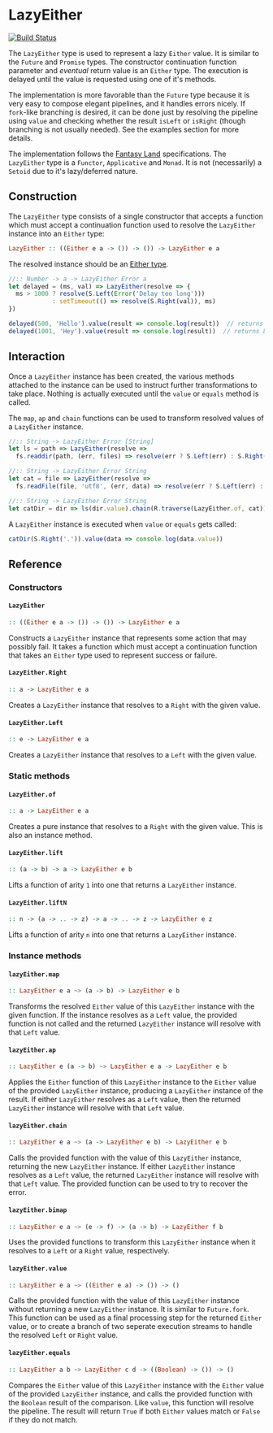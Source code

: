 # LazyEither

[![Build Status](https://travis-ci.org/Risto-Stevcev/lazy-either.svg)](https://travis-ci.org/Risto-Stevcev/lazy-either)

The `LazyEither` type is used to represent a lazy `Either` value. It is similar to the `Future` and `Promise` types. The constructor continuation function parameter and *eventual* return value is an `Either` type. The execution is delayed until the value is requested using one of it's methods.

The implementation is more favorable than the `Future` type because it is very easy to compose elegant pipelines, and it handles errors nicely. If `fork`-like branching is desired, it can be done just by resolving the pipeline using `value` and checking whether the result `isLeft` or `isRight` (though branching is not usually needed). See the examples section for more details.

The implementation follows the [Fantasy Land](https://github.com/fantasyland/fantasy-land) specifications. The `LazyEither` type is a `Functor`, `Applicative` and `Monad`. It is not (necessarily) a `Setoid` due to it's lazy/deferred nature. 


## Construction

The `LazyEither` type consists of a single constructor that accepts a function which must accept a continuation function used to resolve the `LazyEither` instance into an `Either` type: 

```hs
LazyEither :: ((Either e a -> ()) -> ()) -> LazyEither e a
```

The resolved instance should be an [Either type](https://github.com/ramda/ramda-fantasy/blob/master/docs/Either.md).


```js
//:: Number -> a -> LazyEither Error a
let delayed = (ms, val) => LazyEither(resolve => {
  ms > 1000 ? resolve(S.Left(Error('Delay too long')))
            : setTimeout(() => resolve(S.Right(val)), ms)
})
```

```js
delayed(500, 'Hello').value(result => console.log(result))  // returns Right('Hello')
delayed(1001, 'Hey').value(result => console.log(result))  // returns Left(Error('Delay too long'))
```


## Interaction

Once a `LazyEither` instance has been created, the various methods attached to the instance can be used to instruct further transformations to take place. Nothing is actually executed until the `value` or `equals` method is called.

The `map`, `ap` and `chain` functions can be used to transform resolved values of a `LazyEither` instance.

```js
//:: String -> LazyEither Error [String]
let ls = path => LazyEither(resolve =>
  fs.readdir(path, (err, files) => resolve(err ? S.Left(err) : S.Right(files))))

//:: String -> LazyEither Error String
let cat = file => LazyEither(resolve =>
  fs.readFile(file, 'utf8', (err, data) => resolve(err ? S.Left(err) : S.Right(data))))

//:: String -> LazyEither Error String
let catDir = dir => ls(dir.value).chain(R.traverse(LazyEither.of, cat)).map(R.join('\n'))
```

A `LazyEither` instance is executed when `value` or `equals` gets called:

```js
catDir(S.Right('.')).value(data => console.log(data.value))
```


## Reference

### Constructors

#### `LazyEither`

```hs
:: ((Either e a -> ()) -> ()) -> LazyEither e a
```
Constructs a `LazyEither` instance that represents some action that may possibly fail. It takes a function which must accept a continuation function that takes an `Either` type used to represent success or failure. 

#### `LazyEither.Right`
```hs
:: a -> LazyEither e a
```
Creates a `LazyEither` instance that resolves to a `Right` with the given value.

#### `LazyEither.Left`
```hs
:: e -> LazyEither e a
```
Creates a `LazyEither` instance that resolves to a `Left` with the given value.


### Static methods

#### `LazyEither.of`
```hs
:: a -> LazyEither e a
```

Creates a pure instance that resolves to a `Right` with the given value. This is also an instance method.

#### `LazyEither.lift`
```hs
:: (a -> b) -> a -> LazyEither e b
```

Lifts a function of arity `1` into one that returns a `LazyEither` instance.

#### `LazyEither.liftN`
```hs
:: n -> (a -> .. -> z) -> a -> .. -> z -> LazyEither e z
```

Lifts a function of arity `n` into one that returns a `LazyEither` instance.


### Instance methods

#### `lazyEither.map`
```hs
:: LazyEither e a ~> (a -> b) -> LazyEither e b
```
Transforms the resolved `Either` value of this `LazyEither` instance with the given function. If the instance resolves as a `Left` value, the provided function is not called and the returned `LazyEither` instance will resolve with that `Left` value.

#### `lazyEither.ap`
```hs
:: LazyEither e (a -> b) ~> LazyEither e a -> LazyEither e b
```
Applies the `Either` function of this `LazyEither` instance to the `Either` value of the provided `LazyEither` instance, producing a `LazyEither` instance of the result. If either `LazyEither` resolves as a `Left` value, then the returned `LazyEither` instance will resolve with that `Left` value.

#### `lazyEither.chain`
```hs
:: LazyEither e a ~> (a -> LazyEither e b) -> LazyEither e b
```
Calls the provided function with the value of this `LazyEither` instance, returning the new `LazyEither` instance. If either `LazyEither` instance resolves as a `Left` value, the returned `LazyEither` instance will resolve with that `Left` value. The provided function can be used to try to recover the error.

#### `lazyEither.bimap`
```hs
:: LazyEither e a ~> (e -> f) -> (a -> b) -> LazyEither f b
```
Uses the provided functions to transform this `LazyEither` instance when it resolves to a `Left` or a `Right` value, respectively.

#### `lazyEither.value`
```hs
:: LazyEither e a ~> ((Either e a) -> ()) -> ()
```
Calls the provided function with the value of this `LazyEither` instance without returning a new `LazyEither` instance. It is similar to `Future.fork`. This function can be used as a final processing step for the returned `Either` value, or to create a branch of two seperate execution streams to handle the resolved `Left` or `Right` value.

#### `lazyEither.equals`
```hs
:: LazyEither a b ~> LazyEither c d -> ((Boolean) -> ()) -> ()
```
Compares the `Either` value of this `LazyEither` instance with the `Either` value of the provided `LazyEither` instance, and calls the provided function with the `Boolean` result of the comparison. Like `value`, this function will resolve the pipeline. The result will return `True` if both `Either` values match or `False` if they do not match.
